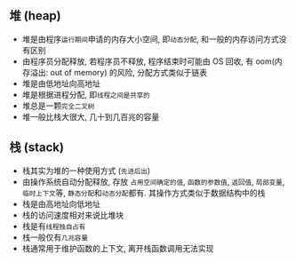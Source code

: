 ## 堆 (heap)

- 堆是由程序`运行期间`申请的内存大小空间, 即`动态分配`, 和一般的内存访问方式没有区别
- 由程序员分配释放, 若程序员不释放, 程序结束时可能由 OS 回收, 有 oom(内存溢出: out of memory) 的风险, 分配方式类似于链表
- 堆是由低地址向高地址
- 堆是根据进程分配, 即`线程之间是共享的`
- 堆总是一颗`完全二叉树`
- 堆一般比栈大很大, 几十到几百兆的容量

## 栈 (stack)

- 栈其实为堆的一种使用方式 (`先进后出`)
- 由操作系统自动分配释放, 存放 `占用空间确定的值`, `函数的参数值`, `返回值`, `局部变量`, `临时上下文`等, `静态分配`和`动态分配`都有. 其操作方式类似于数据结构中的栈
- 栈是由高地址向低地址
- 栈的访问速度相对来说比堆块
- 栈是有`线程独自占有`
- 栈一般仅有`几兆容量`
- 栈通常用于维护函数的上下文, 离开栈函数调用无法实现

